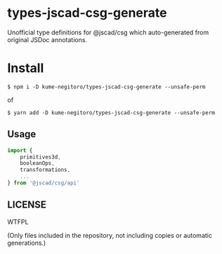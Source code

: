 # types-jscad-csg-generate

Unofficial type definitions for @jscad/csg which auto-generated from original JSDoc annotations.

# Install

`$ npm i -D kume-negitoro/types-jscad-csg-generate --unsafe-perm`

of

`$ yarn add -D kume-negitoro/types-jscad-csg-generate --unsafe-perm`

## Usage

```ts
import {
    primitives3d,
    booleanOps,
    transformations,
    ...
} from '@jscad/csg/api'
```

## LICENSE

WTFPL

(Only files included in the repository, not including copies or automatic generations.)
